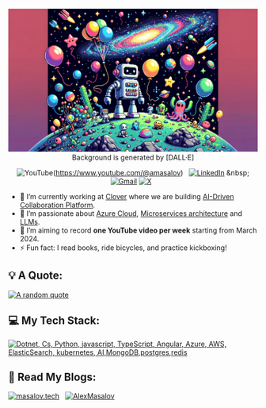 <div align="center">

[![Hello World, I'm Alex!](assets/heading.webp)](https://github.com/zonder)
Background is generated by [DALL·E]

![YouTube](https://img.shields.io/badge/YouTube-%23FF0000.svg?style=for-the-badge&logo=YouTube&logoColor=white)(https://www.youtube.com/@amasalov) &nbsp;
[![LinkedIn](https://skillicons.dev/icons?i=linkedin)]([https://www.linkedin.com/in/jaspergabriel/](https://www.linkedin.com/in/alex-masalov/)) &nbsp;
[![Gmail](https://skillicons.dev/icons?i=gmail)](mailto:masalov.alexander@gmail.com?subject=Hello%20Alex,%20From%20Github)
[![X](https://skillicons.dev/icons?i=twitter)](https://twitter.com/azonder9) &nbsp;

</div>

- 🔭 I’m currently working at [Clover](https://www.linkedin.com/company/clovercollab/mycompany/) where we are building [AI-Driven Collaboration Platform](https://clovercollab.com/).
- 🌱 I’m passionate about [Azure Cloud](https://azure.microsoft.com/en-us), [Microservices architecture](https://microservices.io/) and [LLMs](https://en.wikipedia.org/wiki/Large_language_model).
- 📝 I’m aiming to record **one YouTube video per week** starting from March 2024.
- ⚡ Fun fact: I read books, ride bicycles, and practice kickboxing!

## 💡 A Quote:

[![A random quote](https://quotes-github-readme.vercel.app/api?type=horizontal&theme=dark)](https://github.com/piyushsuthar/github-readme-quotes)

## 💻 My Tech Stack:

[![Dotnet, Cs, Python, javascript, TypeScript, Angular, Azure, AWS, ElasticSearch, kubernetes, AI,MongoDB,postgres,redis](https://skillicons.dev/icons?i=dotnet,cs,py,js,ts,angular,azure,aws,elasticsearch,kubernetes,ai,mongodb,postgres,redis)](https://skillicons.dev)

## 📖 Read My Blogs:

<p>
    <a target="_blank" href="https://masalov.tech/category/blog/"><img alt="masalov.tech" src="https://img.shields.io/badge/masalov.tech-0A0A0A?style=for-the-badge" /></a>&nbsp;&nbsp;
    <a target="_blank" href="https://www.alexmasalov.com/blog"><img alt="AlexMasalov" src="https://img.shields.io/badge/alexmasalov.com-0A0A0A?style=for-the-badge" /></a>&nbsp;&nbsp;
</p>
